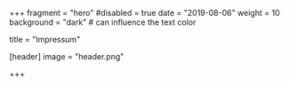 +++
fragment = "hero"
#disabled = true
date = "2019-08-06"
weight = 10
background = "dark" # can influence the text color

title = "Impressum"

[header]
  image = "header.png"

+++
